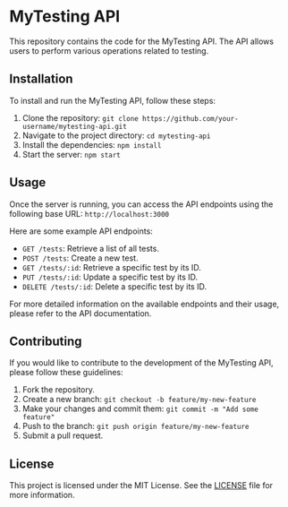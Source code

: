 # MyTesting API

This repository contains the code for the MyTesting API. The API allows users to perform various operations related to testing.

## Installation

To install and run the MyTesting API, follow these steps:

1. Clone the repository: `git clone https://github.com/your-username/mytesting-api.git`
2. Navigate to the project directory: `cd mytesting-api`
3. Install the dependencies: `npm install`
4. Start the server: `npm start`

## Usage

Once the server is running, you can access the API endpoints using the following base URL: `http://localhost:3000`

Here are some example API endpoints:

- `GET /tests`: Retrieve a list of all tests.
- `POST /tests`: Create a new test.
- `GET /tests/:id`: Retrieve a specific test by its ID.
- `PUT /tests/:id`: Update a specific test by its ID.
- `DELETE /tests/:id`: Delete a specific test by its ID.

For more detailed information on the available endpoints and their usage, please refer to the API documentation.

## Contributing

If you would like to contribute to the development of the MyTesting API, please follow these guidelines:

1. Fork the repository.
2. Create a new branch: `git checkout -b feature/my-new-feature`
3. Make your changes and commit them: `git commit -m "Add some feature"`
4. Push to the branch: `git push origin feature/my-new-feature`
5. Submit a pull request.

## License

This project is licensed under the MIT License. See the [LICENSE](LICENSE) file for more information.
